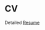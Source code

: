 # CV

Detailed [Resume](https://github.com/kurshakuz/CV/blob/master/detailed/Shyngyskhan_Abilkassov_Resume.pdf)
